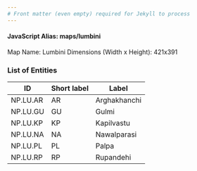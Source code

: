 ```yaml
---
# Front matter (even empty) required for Jekyll to process
---
```


#### JavaScript Alias: maps/lumbini

Map Name: Lumbini
Dimensions (Width x Height): 421x391






### List of Entities

ID | Short label | Label
---|---|---|
NP.LU.AR|AR|Arghakhanchi
NP.LU.GU|GU|Gulmi
NP.LU.KP|KP|Kapilvastu
NP.LU.NA|NA|Nawalparasi
NP.LU.PL|PL|Palpa
NP.LU.RP|RP|Rupandehi
